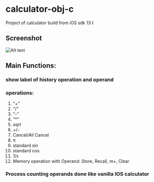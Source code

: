 # calculator-obj-c
Project of calculator build from iOS sdk 13 t

## Screenshot

![Alt text](/screenshots/img1.jpg?raw=true "Main Screen")

## Main Functions:

### show label of history operation and operand
### operations: 
1. "+" 
2. "/" 
3. "-" 
4. "*" 
5. sqrt 
6. +/- 
7. Cancel/All Cancel 
8. π
9. standard sin
10. standard cos
11. 1/x
12. Memory operation with Operand: Store, Recall, m+, Clear
### Process counting operands done like vanilla IOS calculator
